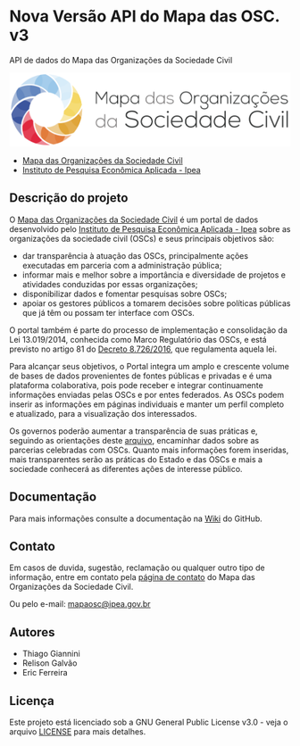 # Nova Versão API do Mapa das OSC. v3

API de dados do Mapa das Organizações da Sociedade Civil

![alt tag](https://raw.githubusercontent.com/Plataformas-Cidadania/mapa-osc-client/master/img/logo_grande.png)

* [Mapa das Organizações da Sociedade Civil](https://www.mapaosc.ipea.gov.br/)
* [Instituto de Pesquisa Econômica Aplicada - Ipea](http://www.ipea.gov.br/)

## Descrição do projeto

O [Mapa das Organizações da Sociedade Civil](https://www.mapaosc.ipea.gov.br/) é um portal de dados desenvolvido pelo [Instituto de Pesquisa Econômica Aplicada - Ipea](http://www.ipea.gov.br/) sobre as organizações da sociedade civil (OSCs) e seus principais objetivos são:
* dar transparência à atuação das OSCs, principalmente ações executadas em parceria com a administração pública;
* informar mais e melhor sobre a importância e diversidade de projetos e atividades conduzidas por essas organizações;
* disponibilizar dados e fomentar pesquisas sobre OSCs;
* apoiar os gestores públicos a tomarem decisões sobre políticas públicas que já têm ou possam ter interface com OSCs.

O portal também é parte do processo de implementação e consolidação da Lei 13.019/2014, conhecida como Marco Regulatório das OSCs, e está previsto no artigo 81 do [Decreto 8.726/2016](http://www.planalto.gov.br/ccivil_03/_ato2015-2018/2016/Decreto/D8726.htm), que regulamenta aquela lei.

Para alcançar seus objetivos, o Portal integra um amplo e crescente volume de bases de dados provenientes de fontes públicas e privadas e é uma plataforma colaborativa, pois pode receber e integrar continuamente informações enviadas pelas OSCs e por entes federados.
As OSCs podem inserir as informações em páginas individuais e manter um perfil completo e atualizado, para a visualização dos interessados.

Os governos poderão aumentar a transparência de suas práticas e, seguindo as orientações deste [arquivo](https://www.mapaosc.ipea.gov.br/pdf/tutorial_para_formatacao_dados.pdf), encaminhar dados sobre as parcerias celebradas com OSCs.
Quanto mais informações forem inseridas, mais transparentes serão as práticas do Estado e das OSCs e mais a sociedade conhecerá as diferentes ações de interesse público.

## Documentação

Para mais informações consulte a documentação na [Wiki](https://github.com/Plataformas-Cidadania/portalosc/wiki) do GitHub.

## Contato

Em casos de duvida, sugestão, reclamação ou qualquer outro tipo de informação, entre em contato pela [página de contato](https://mapaosc.ipea.gov.br/contato.html) do Mapa das Organizações da Sociedade Civil.

Ou pelo e-mail: [mapaosc@ipea.gov.br](mapaosc@ipea.gov.br)

## Autores

* Thiago Giannini
* Relison Galvão
* Eric Ferreira

## Licença

Este projeto está licenciado sob a GNU General Public License v3.0 - veja o arquivo [LICENSE](LICENSE) para mais detalhes.
